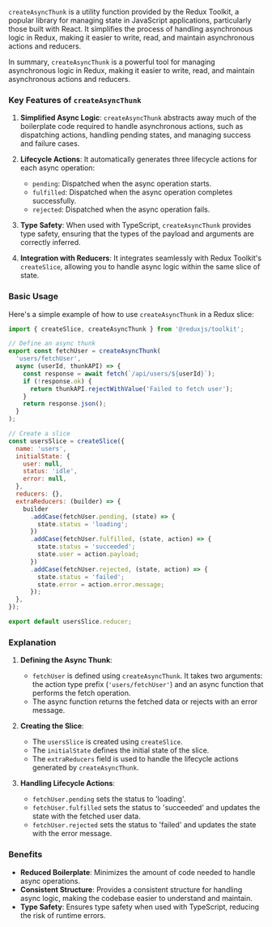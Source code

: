`createAsyncThunk` is a utility function provided by the Redux Toolkit, a popular library for managing state in JavaScript applications, particularly those built with React. It simplifies the process of handling asynchronous logic in Redux, making it easier to write, read, and maintain asynchronous actions and reducers.

In summary, `createAsyncThunk` is a powerful tool for managing asynchronous logic in Redux, making it easier to write, read, and maintain asynchronous actions and reducers.

### Key Features of `createAsyncThunk`

1. **Simplified Async Logic**: `createAsyncThunk` abstracts away much of the boilerplate code required to handle asynchronous actions, such as dispatching actions, handling pending states, and managing success and failure cases.

2. **Lifecycle Actions**: It automatically generates three lifecycle actions for each async operation:
   - `pending`: Dispatched when the async operation starts.
   - `fulfilled`: Dispatched when the async operation completes successfully.
   - `rejected`: Dispatched when the async operation fails.

3. **Type Safety**: When used with TypeScript, `createAsyncThunk` provides type safety, ensuring that the types of the payload and arguments are correctly inferred.

4. **Integration with Reducers**: It integrates seamlessly with Redux Toolkit's `createSlice`, allowing you to handle async logic within the same slice of state.

### Basic Usage

Here's a simple example of how to use `createAsyncThunk` in a Redux slice:

```javascript
import { createSlice, createAsyncThunk } from '@reduxjs/toolkit';

// Define an async thunk
export const fetchUser = createAsyncThunk(
  'users/fetchUser',
  async (userId, thunkAPI) => {
    const response = await fetch(`/api/users/${userId}`);
    if (!response.ok) {
      return thunkAPI.rejectWithValue('Failed to fetch user');
    }
    return response.json();
  }
);

// Create a slice
const usersSlice = createSlice({
  name: 'users',
  initialState: {
    user: null,
    status: 'idle',
    error: null,
  },
  reducers: {},
  extraReducers: (builder) => {
    builder
      .addCase(fetchUser.pending, (state) => {
        state.status = 'loading';
      })
      .addCase(fetchUser.fulfilled, (state, action) => {
        state.status = 'succeeded';
        state.user = action.payload;
      })
      .addCase(fetchUser.rejected, (state, action) => {
        state.status = 'failed';
        state.error = action.error.message;
      });
  },
});

export default usersSlice.reducer;
```

### Explanation

1. **Defining the Async Thunk**:
   - `fetchUser` is defined using `createAsyncThunk`. It takes two arguments: the action type prefix (`'users/fetchUser'`) and an async function that performs the fetch operation.
   - The async function returns the fetched data or rejects with an error message.

2. **Creating the Slice**:
   - The `usersSlice` is created using `createSlice`.
   - The `initialState` defines the initial state of the slice.
   - The `extraReducers` field is used to handle the lifecycle actions generated by `createAsyncThunk`.

3. **Handling Lifecycle Actions**:
   - `fetchUser.pending` sets the status to 'loading'.
   - `fetchUser.fulfilled` sets the status to 'succeeded' and updates the state with the fetched user data.
   - `fetchUser.rejected` sets the status to 'failed' and updates the state with the error message.

### Benefits

- **Reduced Boilerplate**: Minimizes the amount of code needed to handle async operations.
- **Consistent Structure**: Provides a consistent structure for handling async logic, making the codebase easier to understand and maintain.
- **Type Safety**: Ensures type safety when used with TypeScript, reducing the risk of runtime errors.